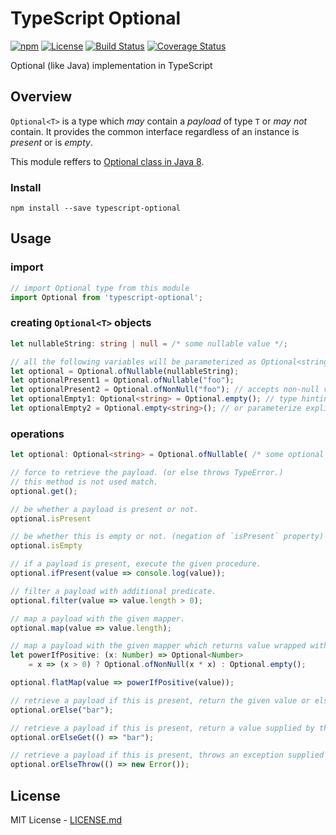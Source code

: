 # TypeScript Optional

[![npm](https://img.shields.io/npm/v/typescript-optional.svg)](https://www.npmjs.com/package/typescript-optional)
[![License](https://img.shields.io/npm/l/typescript-optional.svg)](https://www.npmjs.com/package/typescript-optional)
[![Build Status](https://travis-ci.org/bromne/typescript-optional.svg?branch=master)](https://travis-ci.org/bromne/typescript-optional)
[![Coverage Status](https://coveralls.io/repos/github/bromne/typescript-optional/badge.svg?branch=master)](https://coveralls.io/github/bromne/typescript-optional?branch=master)

Optional (like Java) implementation in TypeScript

## Overview

`Optional<T>` is a type which *may* contain a *payload* of type `T` or *may not* contain.
It provides the common interface regardless of an instance is *present* or is *empty*. 

This module reffers to [Optional class in Java 8](https://docs.oracle.com/javase/8/docs/api/java/util/Optional.html).

### Install

```
npm install --save typescript-optional
```

## Usage

### import

```ts
// import Optional type from this module
import Optional from 'typescript-optional';
```

### creating `Optional<T>` objects

```ts
let nullableString: string | null = /* some nullable value */;

// all the following variables will be parameterized as Optional<string>.
let optional = Optional.ofNullable(nullableString);
let optionalPresent1 = Optional.ofNullable("foo");
let optionalPresent2 = Optional.ofNonNull("foo"); // accepts non-null value (or else throws TypeError)
let optionalEmpty1: Optional<string> = Optional.empty(); // type hinting required
let optionalEmpty2 = Optional.empty<string>(); // or parameterize explicitly
```

### operations

```ts
let optional: Optional<string> = Optional.ofNullable( /* some optional value */ );

// force to retrieve the payload. (or else throws TypeError.)
// this method is not used match.
optional.get();

// be whether a payload is present or not.
optional.isPresent

// be whether this is empty or not. (negation of `isPresent` property)
optional.isEmpty

// if a payload is present, execute the given procedure.
optional.ifPresent(value => console.log(value));

// filter a payload with additional predicate.
optional.filter(value => value.length > 0);

// map a payload with the given mapper.
optional.map(value => value.length);

// map a payload with the given mapper which returns value wrapped with Optional type.
let powerIfPositive: (x: Number) => Optional<Number>
    = x => (x > 0) ? Optional.ofNonNull(x * x) : Optional.empty();

optional.flatMap(value => powerIfPositive(value));

// retrieve a payload if this is present, return the given value or else.
optional.orElse("bar");

// retrieve a payload if this is present, return a value supplied by the given function or else.
optional.orElseGet(() => "bar");

// retrieve a payload if this is present, throws an exception supplied by the given function or else.
optional.orElseThrow(() => new Error());
```

## License

MIT License - [LICENSE.md](LICENSE.md)
